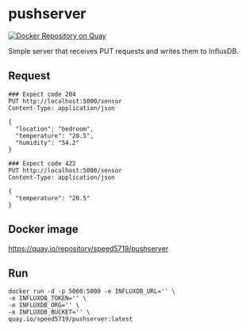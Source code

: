 # pushserver

[![Docker Repository on Quay](https://quay.io/repository/speed5719/pushserver/status "Docker Repository on Quay")](https://quay.io/repository/speed5719/pushserver)

Simple server that receives PUT requests and writes them to InfluxDB.

## Request
```http
### Expect code 204
PUT http://localhost:5000/sensor
Content-Type: application/json

{
  "location": "bedroom",
  "temperature": "20.5",
  "humidity": "54.2"
}

### Expect code 422
PUT http://localhost:5000/sensor
Content-Type: application/json

{ 
  "temperature": "20.5"
}
```

## Docker image
https://quay.io/repository/speed5719/pushserver

## Run
```shell
docker run -d -p 5000:5000 -e INFLUXDB_URL='' \
-e INFLUXDB_TOKEN='' \
-e INFLUXDB_ORG='' \
-e INFLUXDB_BUCKET='' \
quay.io/speed5719/pushserver:latest
```
